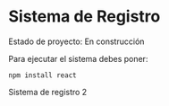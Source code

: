 <h1>Sistema de Registro</h1>

Estado de proyecto: En construcción

Para ejecutar el sistema debes poner:

```npm install react```

Sistema de registro 2
